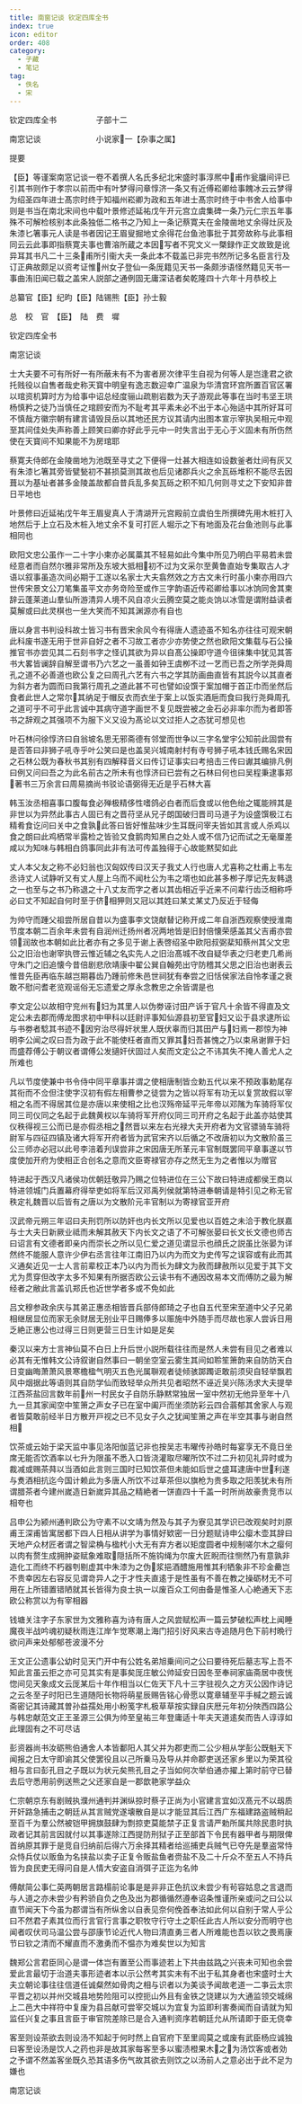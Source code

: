 ```yaml
---
title: 南窗记谈 钦定四库全书
index: true
icon: editor
order: 408
category:
  - 子藏
  - 笔记
tag:
  - 佚名
  - 宋
---
```


钦定四库全书　　　　　子部十二  

南窓记谈　　　　　　　小说家一【杂事之属】  

提要  

【臣】等谨案南窓记谈一卷不着撰人名氏多纪北宋盛时事淳熈中甫作瓮牖间评已引其书则作于孝宗以前而中有叶梦得问章惇济一条又有近傅崧卿给事餽冰云云梦得为绍圣四年进士髙宗时终于知福州崧卿为政和五年进士髙宗时终于中书舍人给事中则是书当在南北宋间也中载叶景修述延祐戊午开元宫立虞集碑一条乃元仁宗五年事殊不可解检核别本此条独低二格书之乃知上一条记蔡寛夫在金陵凿地丈余得灶灰及朱漆匕箸事元人读是书者因记王眉叟掘地丈余得花台鱼池事批于其旁故称与此事相同云云此事即指蔡寛夫事也曹溶所蔵之本因写者不究文义一槩録作正文故致是讹异耳其书凡二十三条甫所引衞大夫一条此本不载盖已非完书然所记多名臣言行及订正典故颇足以资考证惟州女子登仙一条厐籍见天书一条颇涉语怪然籍见天书一事曲洧旧闻已载之盖宋人説部之通例固无庸深诘者矣乾隆四十六年十月恭校上  

总纂官【臣】纪昀【臣】陆锡熊【臣】孙士毅  

总　校　官　【臣】　陆　费　墀  

钦定四库全书  

南窓记谈  

士大夫要不可有所好一有所蔽未有不为害者房次律平生自视为何等人是岂逢君之欲托贱役以自售者哉史称天寳中明皇有逸志数迎幸广温泉为华清宫环宫所置百官区署以琯资机算时方为给事中诏总经度骊山疏剔岩数为天子游观此等事在当时韦坚王珙杨慎矜之徒乃当慎任之琯顾安而为不耻考其平素未必不出于本心殆适中其所好耳可不慎哉方徽宗朝有建言请毁艮岳以其地还民方议其请内出图本宣示宰执吴相元中观至其间佳处失声称善上顾笑曰卿亦好此乎元中一时失言出于无心于义固未有所伤然使在天寳间不知果能不为房琯耶  

蔡寛夫侍郎在金陵凿地为池既至寻丈之下便得一灶甚大相连如设数釜者灶间有灰又有朱漆匕箸其旁皆甓甃初不甚损莫测其故也后见诸郡兵火之余瓦砾堆积不能尽去因葺以为基址者甚多金陵盖故都自昔兵乱多矣瓦砾之积不知几何则寻丈之下安知非昔日平地也  

叶景修曰近延祐戊午年王眉叟真人于清湖开元宫殿前立虞伯生所撰碑先用木桩打入地然后于上立石及木桩入地丈余不复可打匠人堀示之下有地面及花台鱼池则与此事相同也  

欧阳文忠公虽作一二十字小柬亦必属藁其不轻易如此今集中所见乃明白平易若未尝经意者而自然尔雅非常所及东坡大抵相初不过为文采尔至黄鲁直始专集取古人才语以叙事虽造次间必期于工遂以名家士大夫翕然效之方古文未行时虽小柬亦用四六世传宋景文公刀笔集虽平文亦务竒险至或作三字韵语近传崧卿给事以冰饷同舍其柬辞云蓬莱道山羣仙所游清异人境不风自凉火云腾空莫之能炎饷以冰雪是谓附益读者莫解或曰此灵棋也一坐大笑而不知其渊源亦有自也  

唐以身言书判设科故士皆习书有晋宋余风今有得唐人遗迹虽不知名亦往往可观宋朝此科废书遂无用于世非自好之者不习故工者亦少亦势使之然也欧阳文集载与石公操推官书亦尝见其二石刻书字之怪讥其欲为异以自髙公操即守道今徂徕集中犹见其答书大畧皆谰辞自解至谓书乃六艺之一虽善如钟王虞栁不过一艺而已吾之所学尧舜周孔之道不必善道也欧公复之曰周孔六艺有六书之学其防画曲直皆有其説今以其直者为斜方者为圆而曰我第行周孔之道此甚不可也譬如设馔于案加帽于首正巾而坐然后食者此世人之常尔其纳足于帽反衣而衣坐于案上以饭实酒巵而食曰我行尧舜周孔之道可乎不可乎此言诚中其病守道字画世不复见既尝被之金石必非率尔而为者即答书之辞观之其强项不为服下义又设为髙论以文过拒人之态犹可想见也  

叶石林问徐惇济曰自翁坡名思无邪斋德有邻堂而世争以三字名堂宇公知前此固尝有是否答曰非狮子吼寺乎叶公笑曰是也盖吴兴城南射村有寺号狮子吼本钱氏赐名宋因之石林公既为春秋书其别有四解释音义曰传订证事实曰考掊击三传曰谳其编排凡例曰例又问曰吾之为此名前古之所未有也惇济曰已尝有之石林曰何也曰吴程秉逮事郑著书三万余言曰周易摘尚书驳论语弼得无近是乎石林大喜  

韩玉汝丞相喜事口腹每食必殚极精侈性嗜鸽必白者而后食或以他色绐之辄能辨其是非世以为异然此事古人固已有之晋苻坚从兄子朗国破归晋司马道子为设盛馔极江右精肴食讫问曰关中之食孰此答曰皆好惟盐味少生耳既问宰夫皆如其言或人杀鸡以食之朗曰此鸡栖常半露检之皆验又食鹅肉知黑白之处人或不信乃记而试之无毫厘差咸以为知味与韩相白鸽事同此非有法可传盖独得于心故能黙契如此  

丈人本父友之称不必妇翁也汉匈奴传曰汉天子我丈人行也唐人尤喜称之杜甫上韦左丞诗丈人试静听又有丈人屋上乌而不闻杜公为韦之壻也如此甚多栁子厚记先友韩退之一也至与之书乃称退之十八丈友而字之者以其齿相近乎近来不问辈行齿泛相称呼必曰丈不知起自何时至于侪相狎则又冠以其姓曰某丈某丈乃反近于轻侮  

为帅守而踵父祖尝所居自昔以为盛事李文饶献替记称开成二年自浙西观察使授淮南节度本朝二百余年未尝有自润州迁扬州者况两地皆是旧封倍懐荣感盖其父吉甫亦尝领润故也本朝如此比者亦有之多见于谢上表啓绍圣中欧阳叔弼棐知蔡州其父文忠公之旧治也谢宰执啓云惟近辅之名实先人之旧治髙城不改自疑华表之归老吏几希尚守朱门之旧追懐今昔倍剧悲欣靖康中翟公巽自翰苑出守防稽其父思之旧治也谢表云惟昔先臣再临东越岂期暮齿乃踵前修朱邑世祠犹有奉尝之旧恬侯家法自怜孝谨之衰敢不慰问耆老览观谣俗无忘遗爱之厚永念教忠之余皆谓是也  

李文定公以故相守兖州有妇为其里人以伪劵诬讨田产诉于官凡十余皆不得直及文定公未去郡而傅龙图求初中甲科以廷尉评事知仙源县初至官妇又讼于县求逮所讼与书劵者騐其书迹不因穷治尽得奸状里人既伏辜而归其田产与妇焉一郡惊为神明李公闻之叹曰吾为政于此不能使枉者直而又罪其妇吾甚愧之乃以束帛谢罪于妇而盛荐傅公于朝议者谓傅公发擿奸伏固过人矣而文定公之不讳其失不掩人善尤人之所难也  

凡以节度使兼中书令侍中同平章事并谓之使相唐制皆佥勅五代以来不预政事勅尾存其衔而不佥但注使字汉初有假左相曹参之徒尝为之皆以将军有功无以复赏故假以宰相之名而不得居其位是亦唐以来使相之比也汉殇帝延平元年帝以邓隲为车骑将军仪同三司仪同之名起于此魏黄权以车骑将军开府仪同三司开府之名起于此盖亦姑使其仪秩得视三公而已是亦假丞相之然晋以来左右光禄大夫开府者为文官骠骑车骑将尉军与四征四镇及诸大将军开府者皆为武官宋齐以后循之不改唐初以为文散阶虽三公三师亦必冠以此号李涪着刋误尝非之宋因唐无所革元丰官制既罢同平章事遂以节度使加开府为使相正合创名之意而文臣寄禄官亦存之然无生为之者惟以为赠官  

特进起于西汉凡诸侯功优朝廷敬异乃赐之位特进位在三公下故曰特进成都侯王商以特进领城门兵置幕府得举吏如将军后汉邓禹列侯就第特进奉朝请是特引见之称无官秩定礼魏晋以后皆有之唐以为文散阶元丰官制以为寄禄官亚开府  

汉武帝元朔三年诏曰夫刑罚所以防奸也内长文所以见爱也以百姓之未洽于教化朕嘉与士大夫日新厥业祗而未解其赦天下内长文之语了不可解张晏曰长文长文德也师古曰诏言有文德者即亲内而崇长之所以见仁爱之道见谓显示也顔氏之説虽比张晏为详然终不能服人意许少伊右丞言往年江南旧乃以内为而文为史传写之误容或有此而其义通矣近见一士人言前辈校正本乃以内为而长为肆文为赦而肆赦所以见爱于其下文尤为贯穿但改字太多不知果有所据否欧公云读书有不通因改易本文而傅防之最为解经者之敝此言盖讥郑氏也近世学者多或不免如此  

吕文穆参政余庆与其弟正惠丞相皆晋兵部侍郎琦之子也自五代至宋至道中父子兄弟相继居显位而家无余财居无别业平日赐俸多以赈施中外随手而尽故也家人尝诉日用乏絶正惠公也过得三日则更营三日生计如是足矣  

秦汉以来方士言神仙莫不白日上升后世小説所载往往而是然人未尝有目见之者难以必其有无惟韩文公诗叙谢自然事曰一朝坐空室云雾生其间如聆笙箫韵来自防防天白日变幽晦萧萧风景寒檐楹气明灭五色光属聨观者徒倾骇踯躅讵敢前须臾自轻举飘若风中烟据此等语则其自防学仙而致轻举众所共见者昭然不诬近吴兴陈汤求大夫提举江西茶盐回言数年前州一村民女子自防乐静黙常独居一室中然初无他异至年十八九一旦其家闻空中笙箫之声女子已在室中阖戸而坐须防彩云四合蓊郁其舍家人与观者皆莫敢前经半日方散开戸视之已不见女子久之犹闻笙箫之声在半空其事与谢自然相  

饮茶或云始于梁天监中事见洛阳伽蓝记非也按吴志韦曜传孙皓时每宴享无不竟日坐席无能否饮酒率以七升为限虽不悉入口皆浇灌取尽曜所饮不过二升初见礼异时或为裁减或赐茶荈以当酒如此言则三国时已知饮茶但未能如后世之盛耳逮唐中世利遂与煑酒相抗迄今国计赖此为多唐人所饮不过草茶但以旗枪为贵多取之阳羡犹未有所谓腊茶者今建州嵗造日新嵗异其品之精絶者一饼直四十千盖一时所尚故豪贵竞市以相夸也  

吕申公为颍州通判欧公为守素不以文靖为然及与其子为寮见其学识已改观矣时刘原甫王深甫皆寓居都下四人日相从讲学为事情好欵密一日分题赋诗申公瘿木壶其辞曰天地产众材匠者谓之智梁桷与楹杙小大无有弃方者以矩度圆者中规制嗟尔木之瘿何以肉有赘生成拥肿姿赋象难取隠括所不施钩绳为尔废大匠睨而往恻然乃有意孰非造化工而终不朽器刳剔虚其中朱漆为之伪浆挹酒醴施用惟其利牺象非不珍金罍岂不贵幸因左右容反见谓竒异人之于才性夫直逺于是性虽有不善在教之操砺材无不可用在上所错置错陋就其长皆得为良士执一以废百众工何由备是惟圣人心絶通天下志欧公称赏以为有宰相器  

钱塘关注字子东家世为文雅称喜为诗有唐人之风尝赋松声一篇云梦破松声枕上闻睡魔夜半战吟魂初疑秋雨连江岸乍觉寒潮上海门招引好风来古寺追随月色下前村晩行欲问声来处郁郁苍波漫不分  

王文正公遗事公幼时见天门开中有公姓名弟旭乗间问之公曰要待死后墓志写上吾不知此言虽云拒之亦可见其实有是事矣厐庄敏公帅延安日因冬至奉祠家庙斋居中夜恍惚间见天象成文云厐某后十年作相当以仁佐天下凡十三字驻视久之方灭公因作诗记之云冬至子时阳已生道随阳长物将萌星辰赐告铭心骨愿以寛章辅至平手椷之题云诚斋密记其诗藏其曽孙益孺处用小粉笺字札极草草按实録自庆厯元年初分陜西四路公与韩忠献范文正王圣源三公俱为帅至皇祐三年登庸适十年夫天道逺矣而告人谆谆如此理固有之不可尽诘  

彭资器尚书汝砺熊伯通舍人本皆鄱阳人其父并为郡吏而二公少相从学彭公既魁天下闻报之日太守即谕其父使罢役且以己所乗马及导从并命郡吏送还家乡里以为荣其役相与言曰彭孔目之子既以为状元矣熊孔目之子当如何次举伯通亦擢上第时前守已替去后守悉用前例送熊之父还家自是一郡歆艳家学益众  

仁宗朝京东有剧贼执濮州通判并渊纵掠时蔡子正尚为小官建言宜如汉髙元不以刼质开奸路急捕击之朝廷从其言贼党遂壊散自是以才能显其后江西广东福建路盗贼稍起至百千为羣公然被铠甲拥旗鼓肆为剽掠吏莫能禁子正复言请严勅所属共除民患时执政者记其前言因就付以其事遂除江西提防刑狱子正至部首下令民有器甲者与期限俾首纳原其罪于是竞自归纳前后得六万余择其精者给巡捕吏兵贼气已夺先是羣盗常恃众恃兵仗以贩鱼为名挟盐以卖子正复令贩盐鱼者赍盐不及二十斤众不至五人不持兵皆为良民吏无得问自是人情大安盗自消弭子正迄为名帅  

傅献简公事仁英两朝居言路榻前论事是是非非正色抗议未尝少有茍容姑息之言退而与人道之亦未尝少有矜骄自负之色及出为郡循循然遵奉诏条惟谨所亲或问之曰公以直节闻天下今虽为郡谓当有所纵舍以自表见奈何俛首奉法如此何以自别于常人乎公曰不然君子素其位而行言官行言事之职牧守行守土之职任此古人所以安分而明守也闻者叹伏司马温公尝与邵康节论近代人物曰清直勇三者人所难能也吾以钦之畏焉康节曰钦之清而不耀直而不激勇而不愠亦为难矣世以为知言  

魏郑公言君臣同心是谓一体岂有置至公而事迹若上下共由兹路之兴丧未可知也余尝爱此言最切于治道夫事形迹者本以示公然考其实未有不出于私其身者也宋盛时士大夫立朝论事往往信道任诚粲然如骨肉之相与识者以为美谈予闻故老道一二亊云太宗平晋之初以并州交城县地势险阻可以控扼山外且有金铁之饶建以为大通监领交城绵上二邑大中祥符中复废为县吕献可尝宰交城以为宜复为监即利害奏闻而自请就为知监任兴复之事且言臣于审官院差除已是合入通判资序若朝廷允从所请即于臣无侥幸  

客至则设茶欲去则设汤不知起于何时然上自官府下至里闾莫之或废有武臣杨应诚独曰客至设汤是饮人之药也非是故其家每客至多以蜜渍橙果木之为汤饮客或者効之予谓不然盖客坐既久恐其语多伤气故其欲去则饮之以汤前人之意必出于此不足为嫌也  

南窓记谈  
